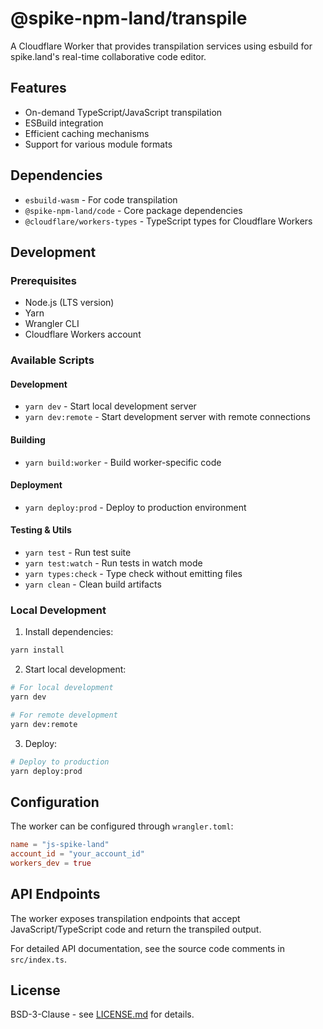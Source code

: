 # @spike-npm-land/transpile

A Cloudflare Worker that provides transpilation services using esbuild for
spike.land's real-time collaborative code editor.

## Features

- On-demand TypeScript/JavaScript transpilation
- ESBuild integration
- Efficient caching mechanisms
- Support for various module formats

## Dependencies

- `esbuild-wasm` - For code transpilation
- `@spike-npm-land/code` - Core package dependencies
- `@cloudflare/workers-types` - TypeScript types for Cloudflare Workers

## Development

### Prerequisites

- Node.js (LTS version)
- Yarn
- Wrangler CLI
- Cloudflare Workers account

### Available Scripts

#### Development

- `yarn dev` - Start local development server
- `yarn dev:remote` - Start development server with remote connections

#### Building

- `yarn build:worker` - Build worker-specific code

#### Deployment

- `yarn deploy:prod` - Deploy to production environment

#### Testing & Utils

- `yarn test` - Run test suite
- `yarn test:watch` - Run tests in watch mode
- `yarn types:check` - Type check without emitting files
- `yarn clean` - Clean build artifacts

### Local Development

1. Install dependencies:

```bash
yarn install
```

2. Start local development:

```bash
# For local development
yarn dev

# For remote development
yarn dev:remote
```

3. Deploy:

```bash
# Deploy to production
yarn deploy:prod
```

## Configuration

The worker can be configured through `wrangler.toml`:

```toml
name = "js-spike-land"
account_id = "your_account_id"
workers_dev = true
```

## API Endpoints

The worker exposes transpilation endpoints that accept JavaScript/TypeScript
code and return the transpiled output.

For detailed API documentation, see the source code comments in `src/index.ts`.

## License

BSD-3-Clause - see [LICENSE.md](LICENSE.md) for details.

